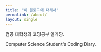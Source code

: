 ```yaml
---
title: "이 블로그에 대해서"
permalink: /about/
layout: single
---
```


컴공 대학생의 코딩공부 일기장.

Computer Science Student's Coding Diary.
